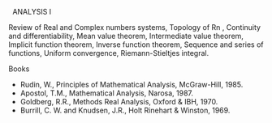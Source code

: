 ---
---
 
ANALYSIS I

Review of Real and Complex numbers systems, Topology of Rn , Continuity and
differentiability, Mean value theorem, Intermediate value theorem, Implicit
function theorem, Inverse function theorem, Sequence and series of functions,
Uniform convergence, Riemann-Stieltjes integral.

Books

* Rudin, W., Principles of Mathematical Analysis, McGraw-Hill, 1985.
* Apostol, T.M., Mathematical Analysis, Narosa, 1987.
* Goldberg, R.R., Methods Real Analysis, Oxford & IBH, 1970.
* Burrill, C. W. and Knudsen, J.R., Holt Rinehart & Winston, 1969.
   

